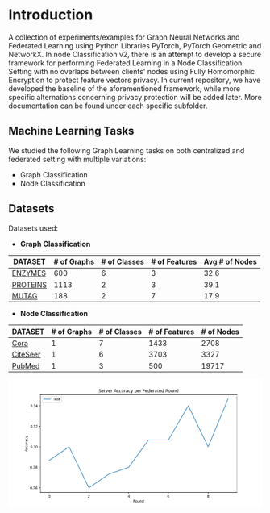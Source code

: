 # Introduction
A collection of experiments/examples for Graph Neural Networks and Federated Learning using Python Libraries PyTorch, PyTorch Geometric and NetworkX. In node Classification v2, there is an attempt to develop a secure framework for performing Federated Learning in a Node Classification Setting with no overlaps between clients' nodes using Fully Homomorphic Encryption to protect feature vectors privacy. In current repository, we have developed the baseline of the aforementioned framework, while more specific alternations concerning privacy protection will be added later. More documentation can be found under each specific subfolder. 

## Machine Learning Tasks
We studied the following Graph Learning tasks on both centralized and federated setting with multiple variations:
- Graph Classification
- Node Classification

## Datasets
Datasets used:
- **Graph Classification**

| DATASET  | # of Graphs | # of Classes | # of Features | Avg # of Nodes |
|----------|-------------|--------------|---------------|----------------|
| [ENZYMES](https://paperswithcode.com/dataset/enzymes)  | 600         | 6            | 3             | 32.6           |
| [PROTEINS](https://paperswithcode.com/dataset/proteins) | 1113        | 2            | 3             | 39.1           |
| [MUTAG](https://paperswithcode.com/dataset/mutag)    | 188         | 2            | 7             | 17.9           |



- **Node Classification**

| DATASET  | # of Graphs | # of Classes | # of Features | # of Nodes |
|----------|-------------|--------------|---------------|------------|
| [Cora](https://paperswithcode.com/dataset/cora)     | 1           | 7            | 1433          | 2708       |
| [CiteSeer](https://paperswithcode.com/dataset/citeseer) | 1           | 6            | 3703          | 3327       |
| [PubMed](https://paperswithcode.com/dataset/pubmed)   | 1           | 3            | 500           | 19717      |


![Centralized Results](/result_images/federated_experiment1.png)
